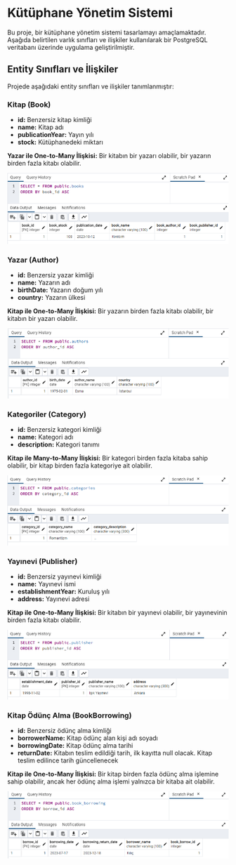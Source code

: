 # Kütüphane Yönetim Sistemi

Bu proje, bir kütüphane yönetim sistemi tasarlamayı amaçlamaktadır. Aşağıda belirtilen varlık sınıfları ve ilişkiler kullanılarak bir PostgreSQL veritabanı üzerinde uygulama geliştirilmiştir.

## Entity Sınıfları ve İlişkiler
Projede aşağıdaki entity sınıfları ve ilişkiler tanımlanmıştır:

### Kitap (Book)

- **id:** Benzersiz kitap kimliği
- **name:** Kitap adı
- **publicationYear:** Yayın yılı
- **stock:** Kütüphanedeki miktarı

**Yazar ile One-to-Many İlişkisi:**
Bir kitabın bir yazarı olabilir, bir yazarın birden fazla kitabı olabilir.

![Kitap](Screenshot_1.png)


### Yazar (Author)

- **id:** Benzersiz yazar kimliği
- **name:** Yazarın adı
- **birthDate:** Yazarın doğum yılı
- **country:** Yazarın ülkesi

**Kitap ile One-to-Many İlişkisi:**
Bir yazarın birden fazla kitabı olabilir, bir kitabın bir yazarı olabilir.

![Yazar](Screenshot_2.png)

### Kategoriler (Category)

- **id:** Benzersiz kategori kimliği
- **name:** Kategori adı
- **description:** Kategori tanımı

**Kitap ile Many-to-Many İlişkisi:**
Bir kategori birden fazla kitaba sahip olabilir, bir kitap birden fazla kategoriye ait olabilir.

![Kategori](Screenshot_4.png)

### Yayınevi (Publisher)

- **id:** Benzersiz yayınevi kimliği
- **name:** Yayınevi ismi
- **establishmentYear:** Kuruluş yılı
- **address:** Yayınevi adresi

**Kitap ile One-to-Many İlişkisi:**
Bir kitabın bir yayınevi olabilir, bir yayınevinin birden fazla kitabı olabilir.

![Yayınevi](Screenshot_6.png)


### Kitap Ödünç Alma (BookBorrowing)

- **id:** Benzersiz ödünç alma kimliği
- **borrowerName:** Kitap ödünç alan kişi adı soyadı
- **borrowingDate:** Kitap ödünç alma tarihi
- **returnDate:** Kitabın teslim edildiği tarih, ilk kayıtta null olacak. Kitap teslim edilince tarih güncellenecek

**Kitap ile One-to-Many İlişkisi:**
Bir kitap birden fazla ödünç alma işlemine sahip olabilir, ancak her ödünç alma işlemi yalnızca bir kitaba ait olabilir.

![Ödünç](Screenshot_3.png)